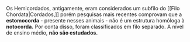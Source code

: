 Os Hemicordados, antigamente, eram considerados um subfilo do [[Filo Chordata|Cordados,]] porém pesquisas mais recentes comprovam que a **estomocorda** - presente nesses animais - não é um estrutura homóloga à **notocorda.** Por conta disso, foram classificados em filo separado. A nível de ensino médio, **não são estudados.**  
